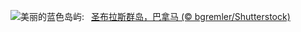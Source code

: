 ![](https://www.bing.com/th?id=OHR.SanBlasIslands_ZH-CN6320572106_UHD.jpg&w=1000)美丽的蓝色岛屿:&nbsp;&ensp;[圣布拉斯群岛，巴拿马 (© bgremler/Shutterstock)](https://www.bing.com/th?id=OHR.SanBlasIslands_ZH-CN6320572106_UHD.jpg)
<br><br/>
